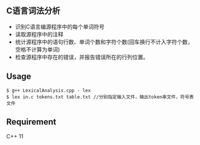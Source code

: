 C语言词法分析
---

* 识别C语言编源程序中的每个单词符号
* 读取源程序中的注释
* 统计源程序中的语句行数、单词个数和字符个数(回车换行不计入字符个数，空格不计算为单词)
* 检查源程序中存在的错误，并报告错误所在的行列位置。

Usage
---
```shell
$ g++ LexicalAnalysis.cpp - lex
$ lex in.c tokens.txt table.txt //分别指定输入文件，输出token串文件，符号表文件
```

Requirement
---

C++ 11


